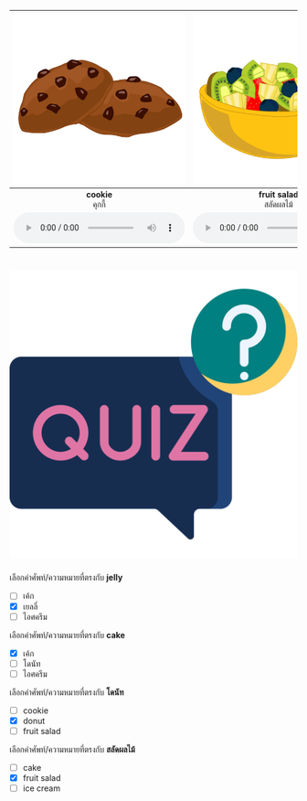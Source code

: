 
<div class="carrousel">


|![](/media/img/desserts/cookie.svg)|![](/media/img/desserts/fruit&#x20;salad.svg)|![](/media/img/desserts/ice&#x20;cream.svg)|![](/media/img/desserts/pudding.svg)|![](/media/img/desserts/chocolate&#x20;bar.svg)|![](/media/img/desserts/cake.svg)|![](/media/img/desserts/donut.svg)|![](/media/img/desserts/pie.svg)|![](/media/img/desserts/jelly.svg)|
| :----: | :----: | :----: | :----: | :----: | :----: | :----: | :----: | :----: |
|**cookie**<br>คุกกี้|**fruit salad**<br>สลัดผลไม้|**ice cream**<br>ไอศครีม|**pudding**<br>พุดดิ้ง|**chocolate bar**<br>ช็อกโกแลตบาร์|**cake**<br>เค้ก|**donut**<br>โดนัท|**pie**<br>พาย|**jelly**<br>เยลลี่|
|![](/media/audio/cookie.mp3)|![](/media/audio/fruit&#x20;salad.mp3)|![](/media/audio/ice&#x20;cream.mp3)|![](/media/audio/pudding.mp3)|![](/media/audio/chocolate&#x20;bar.mp3)|![](/media/audio/cake.mp3)|![](/media/audio/donut.mp3)|![](/media/audio/pie.mp3)|![](/media/audio/jelly.mp3)|

</div>



# ![icon](/media/icons/quiz.svg) 


 เลือกคำศัพท์/ความหมายที่ตรงกับ **jelly**
 - [ ] เค้ก
 - [x] เยลลี่
 - [ ] ไอศครีม

 เลือกคำศัพท์/ความหมายที่ตรงกับ **cake**
 - [x] เค้ก
 - [ ] โดนัท
 - [ ] ไอศครีม

 เลือกคำศัพท์/ความหมายที่ตรงกับ **โดนัท**
 - [ ] cookie
 - [x] donut
 - [ ] fruit salad

 เลือกคำศัพท์/ความหมายที่ตรงกับ **สลัดผลไม้**
 - [ ] cake
 - [x] fruit salad
 - [ ] ice cream
